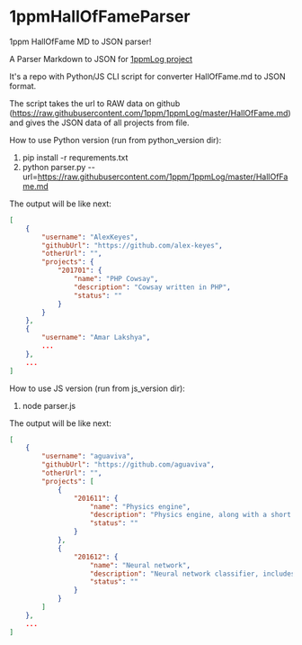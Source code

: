 # 1ppmHallOfFameParser
1ppm HallOfFame MD to JSON parser!

A Parser Markdown to JSON for [1ppmLog project](https://github.com/1ppm/1ppmLog/issues/38)

It's a repo with Python/JS CLI script for converter HallOfFame.md to JSON format.

The script takes the url to RAW data on github (https://raw.githubusercontent.com/1ppm/1ppmLog/master/HallOfFame.md) and gives the JSON data of all projects from file.

How to use Python version (run from python_version dir):

1. pip install -r requrements.txt
2. python parser.py --url=https://raw.githubusercontent.com/1ppm/1ppmLog/master/HallOfFame.md

The output will be like next:
```json
[
    {
        "username": "AlexKeyes",
        "githubUrl": "https://github.com/alex-keyes",
        "otherUrl": "",
        "projects": {
            "201701": {
                "name": "PHP Cowsay",
                "description": "Cowsay written in PHP",
                "status": ""
            }
        }
    },
    {
        "username": "Amar Lakshya",
        ...
    },
    ...
]
```

How to use JS version (run from js_version dir):

1. node parser.js

The output will be like next:
```json
[
    {
        "username": "aguaviva",
        "githubUrl": "https://github.com/aguaviva",
        "otherUrl": "",
        "projects": [
            {
                "201611": {
                    "name": "Physics engine",
                    "description": "Physics engine, along with a short tutorial on constraints (runs in browser)",
                    "status": ""
                }
            },
            {
                "201612": {
                    "name": "Neural network",
                    "description": "Neural network classifier, includes tutorial on backpropagation (runs in browser)",
                    "status": ""
                }
            }
        ]
    },
    ...
]
```

